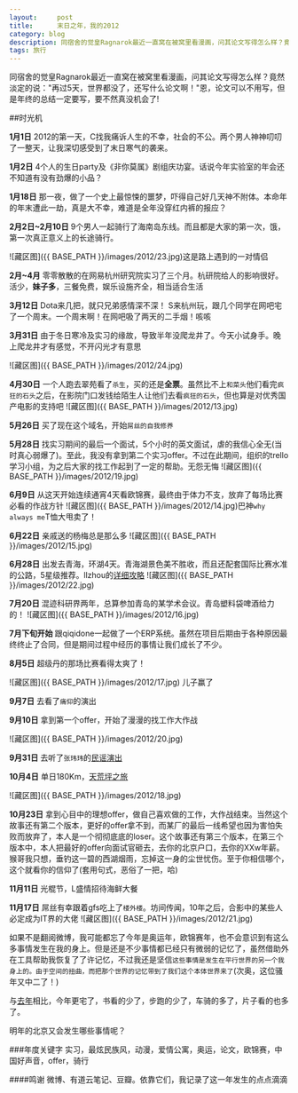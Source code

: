 ```yaml
---
layout:     post
title:      末日之年，我的2012
category: blog
description: 同宿舍的觉皇Ragnarok最近一直窝在被窝里看漫画，问其论文写得怎么样？竟然淡定的说："再过5天，世界都没了，还写什么论文啊！"恩，论文可以不用写，但是年终的总结一定要写，要不然真没机会了!
tags: 旅行
---
```


同宿舍的觉皇Ragnarok最近一直窝在被窝里看漫画，问其论文写得怎么样？竟然淡定的说："再过5天，世界都没了，还写什么论文啊！"恩，论文可以不用写，但是年终的总结一定要写，要不然真没机会了!

##时光机

**1月1日**  2012的第一天，C找我痛诉人生的不幸，社会的不公。两个男人神神叨叨了一整天，让我深切感受到了末日寒气的袭来。

**1月2日**  4个人的生日party及《非你莫属》剧组庆功宴。话说今年实验室的年会还不知道有没有劲爆的小品？

**1月18日** 那一夜，做了一个史上最惊悚的噩梦，吓得自己好几天神不附体。本命年的年末遭此一劫，真是大不幸，难道是全年没穿红内裤的报应？

**2月2日~2月10日**  9个男人一起骑行了海南岛东线。而且都是大家的第一次，饿，第一次真正意义上的长途骑行。

![藏区图]({{ BASE_PATH }}/images/2012/23.jpg)这是路上遇到的一对情侣

**2月~4月** 零零散散的在网易杭州研究院实习了三个月。杭研院给人的影响很好。活少，**妹子多**，三餐免费，娱乐设施齐全，相当适合生活

**3月12日** Dota来几把，就只兄弟感情深不深！ S来杭州玩，跟几个同学在网吧宅了一个周末。一个周末啊！在网吧吸了两天的二手烟！咳咳

**3月31日** 由于冬日寒冷及实习的缘故，导致半年没爬龙井了。今天小试身手。晚上爬龙井才有感觉，不开闪光才有意思

![藏区图]({{ BASE_PATH }}/images/2012/24.jpg)

**4月30日** 一个人跑去翠苑看了`杀生`，买的还是**全票**。虽然比不上`和菜头`他们看完`疯狂的石头`之后，在影院门口发钱给陌生人让他们去看`疯狂的石头`，但也算是对优秀国产电影的支持吧
![藏区图]({{ BASE_PATH }}/images/2012/13.jpg)

**5月26日** 买了现在这个域名，开始`屌丝的自我修养`

**5月28日** 找实习期间的最后一个面试，5个小时的英文面试，虐的我信心全无(当时真心弱爆了)。至此，我没有拿到第二个实习offer。不过在此期间，组织的trello学习小组，为之后大家的找工作起到了一定的帮助。无怨无悔
![藏区图]({{ BASE_PATH }}/images/2012/19.jpg)

**6月9日**  从这天开始连续通宵4天看欧锦赛，最终由于体力不支，放弃了每场比赛必看的作战方针
![藏区图]({{ BASE_PATH }}/images/2012/14.jpg)巴神`why always me`T恤大甩卖了！

**6月22日** 亲戚送的杨梅总是那么多
![藏区图]({{ BASE_PATH }}/images/2012/15.jpg)

**6月28日** 出发去青海，环湖4天。青海湖景色美不胜收，而且还配套国际比赛水准的公路，5星级推荐。llzhou的[详细攻略](http://user.qzone.qq.com/752031445/blog/1347726928#!app=2&via=QZ.HashRefresh&pos=1347726928)
![藏区图]({{ BASE_PATH }}/images/2012/22.jpg)

**7月20日** 混迹科研界两年，总算参加青岛的某学术会议。青岛塑料袋啤酒给力的！
![藏区图]({{ BASE_PATH }}/images/2012/16.jpg)

**7月下旬开始** 跟qiqidone一起做了一个ERP系统。虽然在项目后期由于各种原因最终终止了合同，但是期间过程中经历的事情让我们成长了不少。

**8月5日** 超级丹的那场比赛看得太爽了！

![藏区图]({{ BASE_PATH }}/images/2012/17.jpg)
儿子赢了

**9月7日** 去看了`痛仰`的演出

**9月10日** 拿到第一个offer，开始了漫漫的找工作大作战

![藏区图]({{ BASE_PATH }}/images/2012/20.jpg)

**9月31日** 去听了`张玮玮`的[民谣演出](http://shihongzhi.com/folk/)

**10月4日** 单日180Km，[天荒坪之旅](http://shihongzhi.com/180km/)

![藏区图]({{ BASE_PATH }}/images/2012/18.jpg)

**10月23日** 拿到心目中的理想offer，做自己喜欢做的工作，大作战结束。当然这个故事还有第二个版本，更好的offer拿不到，而某厂的最后一线希望也因为害怕失败而放弃了，本人是一个彻彻底底的loser。这个故事还有第三个版本，在第三个版本中，本人把最好的offer向面试官砸去，去你的北京户口，去你的XXw年薪。猴哥我只想，垂钓这一碧的西湖烟雨，忘掉这一身的尘世忧伤。至于你相信哪个，这个就看你的信仰了(套用句式，恶俗了一把，哈)

**11月11日** 光棍节，L盛情招待海鲜大餐

**11月17日** 屌丝有幸跟着gfs吃上了`楼外楼`。坊间传闻，10年之后，合影中的某些人必定成为IT界的大佬
![藏区图]({{ BASE_PATH }}/images/2012/21.jpg)

如果不是翻阅微博，我可能都忘了今年是奥运年，欧锦赛年，也不会意识到有这么多事情发生在我的身上。但是还是不少事情都已经只有微弱的记忆了，虽然借助外在工具帮助我恢复了了许记忆，不过我还是坚信`这些事情是发生在平行世界的另一个我身上的。由于空间的扭曲，而把那个世界的记忆带到了我们这个本体世界来了`(次奥，这位骚年又中二了！) 

与[去年](http://www.douban.com/note/193375739/)相比，今年更宅了，书看的少了，步跑的少了，车骑的多了，片子看的也多了。

明年的北京又会发生哪些事情呢？

###年度关键字
实习，最炫民族风，动漫，爱情公寓，奥运，论文，欧锦赛，中国好声音，offer，骑行

####鸣谢
微博、有道云笔记、豆瓣。依靠它们，我记录了这一年发生的点点滴滴